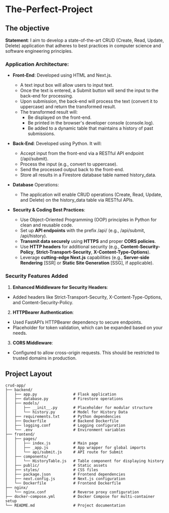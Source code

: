 # The-Perfect-Project

## The objective
**Statement**: I aim to develop a state-of-the-art CRUD (Create, Read, Update, Delete) application that adheres to best practices in computer science and software engineering principles.

### Application Architecture:
- **Front-End**: Developed using HTML and Next.js.
  - A text input box will allow users to input text.
  - Once the text is entered, a Submit button will send the input to the back-end for processing.
  - Upon submission, the back-end will process the text (convert it to uppercase) and return the transformed result.
  - The transformed result will:
    - Be displayed on the front-end.
    - Be printed in the browser's developer console (console.log).
    - Be added to a dynamic table that maintains a history of past submissions.

- **Back-End**: Developed using Python. It will:
  - Accept input from the front-end via a RESTful API endpoint (/api/submit).
  - Process the input (e.g., convert to uppercase).
  - Send the processed output back to the front-end.
  - Store all results in a Firestore database table named history_data.

- **Database** Operations:
  - The application will enable CRUD operations (Create, Read, Update, and Delete) on the history_data table via RESTful APIs.

- **Security & Coding Best Practices**:
  - Use Object-Oriented Programming (OOP) principles in Python for clean and reusable code.
  - Set up **API endpoints** with the prefix /api/ (e.g., /api/submit, /api/history).
  - **Transmit data securely** using **HTTPS** and proper **CORS policies**.
  - Use **HTTP headers** for additional security (e.g., **Content-Security-Policy**, **Strict-Transport-Security**, **X-Content-Type-Options**).
  - Leverage **cutting-edge Next.js** capabilities (e.g., **Server-side Rendering** [SSR] or **Static Site Generation** [SSG], if applicable).
 
### Security Features Added
1. **Enhanced Middleware for Security Headers**:
  - Added headers like Strict-Transport-Security, X-Content-Type-Options, and Content-Security-Policy.

2. **HTTPBearer Authentication**:
  -   Used FastAPI’s HTTPBearer dependency to secure endpoints.
  -   Placeholder for token validation, which can be expanded based on your needs.

3. **CORS Middleware**:
  - Configured to allow cross-origin requests. This should be restricted to trusted domains in production.

 ## Project Layout
 ```
 crud-app/
├── backend/
│   ├── app.py                # Flask application
│   ├── database.py           # Firestore operations
│   ├── models/
│   │   ├── __init__.py       # Placeholder for modular structure
│   │   └── history.py        # Model for History Data
│   ├── requirements.txt      # Python dependencies
│   ├── Dockerfile            # Backend Dockerfile
│   ├── logging.conf          # Logging configuration
│   └── .env                  # Environment variables
├── frontend/
│   ├── pages/
│   │   ├── index.js          # Main page
│   │   ├── _app.js           # App wrapper for global imports
│   │   └── api/submit.js     # API route for Submit
│   ├── components/
│   │   └── HistoryTable.js   # Table component for displaying history
│   ├── public/               # Static assets
│   ├── styles/               # CSS files
│   ├── package.json          # Frontend dependencies
│   ├── next.config.js        # Next.js configuration
│   └── Dockerfile            # Frontend Dockerfile
├── nginx/
│   └── nginx.conf            # Reverse proxy configuration
├── docker-compose.yml        # Docker Compose for multi-container setup
└── README.md                 # Project documentation
```
